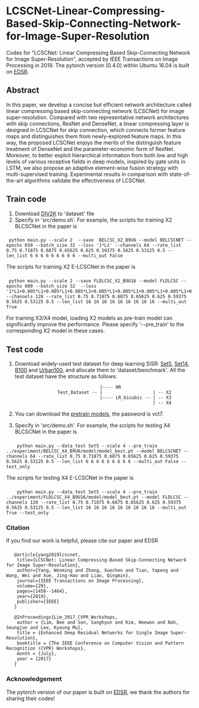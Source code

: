 # LCSCNet-Linear-Compressing-Based-Skip-Connecting-Network-for-Image-Super-Resolution
Codes for "LCSCNet: Linear Compressing Based Skip-Connecting Network for Image Super-Resolution", accepted by IEEE Transactions on Image Processing in 2019. The pytorch version (0.4.0) within Ubuntu 16.04 is built on [EDSR](https://github.com/LimBee/NTIRE2017). 
## Abstract
In this paper, we develop a concise but efficient network architecture called linear compressing based skip-connecting network (LCSCNet) for image super-resolution. Compared with two representative network architectures with skip connections, ResNet and DenseNet, a linear compressing layer is designed in LCSCNet for skip connection, which connects former feature maps and distinguishes them from newly-explored feature maps. In this way, the proposed LCSCNet enjoys the merits of the distinguish feature treatment of DenseNet and the parameter-economic form of ResNet. Moreover, to better exploit hierarchical information from both low and high levels of various receptive fields in deep models, inspired by gate units in LSTM, we also propose an adaptive element-wise fusion strategy with multi-supervised training. Experimental results in comparison with state-of-the-art algorithms validate the effectiveness of LCSCNet.
## Train code
1. Download [DIV2K](https://data.vision.ee.ethz.ch/cvl/DIV2K/) to 'dataset' file
2. Specify in 'src/demo.sh'. 
       For example, the scripts for training X2 BLCSCNet in the paper is 
### 
     python main.py --scale 2  --save  BELCSC_X2_B9U6 --model BELCSCNET --epochs 650 --batch_size 32 --loss '1*L1' --channels 64 --rate_list 0.75 0.71875 0.6875 0.65625 0.625 0.59375 0.5625 0.53125 0.5 --len_list 6 6 6 6 6 6 6 6 6 --multi_out False
The scripts for training X2 E-LCSCNet in the paper is 
### 
     python main.py --scale 2 --save FLDLCSC_X2_B9U16 --model FLDLCSC --epochs 800 --batch_size 32  --loss '1*L1+0.005*L1+0.005*L1+0.005*L1+0.005*L1+0.005*L1+0.005*L1+0.005*L1+0.005*L1+0.005*L1' --channels 128 --rate_list 0.75 0.71875 0.6875 0.65625 0.625 0.59375 0.5625 0.53125 0.5 --len_list 16 16 16 16 16 16 16 16 16 --multi_out True 
For training X3/X4 model, loading X2 models as pre-train model can significantly improve the performance. Please specify '--pre_train' to the corresponding X2 model in these cases. 

## Test code 
1. Download widely-used test dataset for deep learning SISR: [Set5](http://people.rennes.inria.fr/Aline.Roumy/results/SR_BMVC12.html), [Set14](https://sites.google.com/site/romanzeyde/research-interests), [B100](https://www2.eecs.berkeley.edu/Research/Projects/CS/vision/bsds/) and [Urban100](https://sites.google.com/site/jbhuang0604/publications/struct_sr), and allocate them to 'dataset/benchmark'. All the test dataset have the structure as follows: 

                                       |---- HR 
                       Test_Dataset -- |                   | -- X2   
                                       |---- LR_bicubic -- | -- X3
                                                           | -- X4
                                                           
2. You can download the [pretrain models](https://pan.baidu.com/s/1IW1dagUj9GZSYFpVsnAn9g), the password is vct7.                                                    
3. Specify in 'src/demo.sh'. 
       For example, the scripts for testing X4 BLCSCNet in the paper is 
###      
        python main.py --data_test Set5 --scale 4 --pre_train ../experiment/BELCSC_X4_B9U6/model/model_best.pt --model BELCSCNET --channels 64 --rate_list 0.75 0.71875 0.6875 0.65625 0.625 0.59375 0.5625 0.53125 0.5 --len_list 6 6 6 6 6 6 6 6 6 --multi_out False --test_only
The scripts for testing X4 E-LCSCNet in the paper is 
###
        python main.py --data_test Set5 --scale 4 --pre_train ../experiment/FLDLCSC_X4_B9U16/model/model_best.pt --model FLDLCSC --channels 128 --rate_list 0.75 0.71875 0.6875 0.65625 0.625 0.59375 0.5625 0.53125 0.5 --len_list 16 16 16 16 16 16 16 16 16 --multi_out True --test_only        
        
### Citation
If you find our work is helpful, please cite our paper and EDSR
###
       @article{yang2019lcscnet,
        title={LCSCNet: Linear Compressing-Based Skip-Connecting Network for Image Super-Resolution},
        author={Yang, Wenming and Zhang, Xuechen and Tian, Yapeng and Wang, Wei and Xue, Jing-Hao and Liao, Qingmin},
        journal={IEEE Transactions on Image Processing},
        volume={29},
        pages={1450--1464},
        year={2019},
        publisher={IEEE}
       }
       
       @InProceedings{Lim_2017_CVPR_Workshops,
        author = {Lim, Bee and Son, Sanghyun and Kim, Heewon and Nah, Seungjun and Lee, Kyoung Mu},
        title = {Enhanced Deep Residual Networks for Single Image Super-Resolution},
        booktitle = {The IEEE Conference on Computer Vision and Pattern Recognition (CVPR) Workshops},
        month = {July},
        year = {2017}
       }

### Acknowledgement
The pytorch version of our paper is built on [EDSR](https://github.com/LimBee/NTIRE2017), we thank the authors for sharing their codes!
